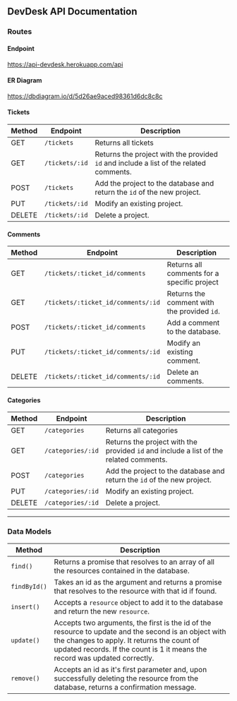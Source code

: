 ## DevDesk API Documentation

### Routes

#### Endpoint
https://api-devdesk.herokuapp.com/api

#### ER Diagram
https://dbdiagram.io/d/5d26ae9aced98361d6dc8c8c

#### Tickets

| Method | Endpoint                        | Description                                        |
|--------|---------------------------------|----------------------------------------------------|
| GET    | `/tickets` | Returns all tickets       |
| GET    | `/tickets/:id` | Returns the project with the provided `id` and include a list of the related comments. |
| POST    | `/tickets` | Add the project to the database and return the `id` of the new project. |
| PUT    | `/tickets/:id` | Modify an existing project.                   |
| DELETE | `/tickets/:id`         | Delete a project.                            |

#### Comments

| Method | Endpoint                        | Description                                        |
|--------|---------------------------------|----------------------------------------------------|
| GET    | `/tickets/:ticket_id/comments`         | Returns all comments for a specific project      |
| GET    | `/tickets/:ticket_id/comments/:id`         | Returns the comment with the provided `id`.       |
| POST    | `/tickets/:ticket_id/comments`         | Add a comment to the database.      |
| PUT    | `/tickets/:ticket_id/comments/:id`         | Modify an existing comment.                   |
| DELETE | `/tickets/:ticket_id/comments/:id`         | Delete an comments.                            |                           |

#### Categories

| Method | Endpoint                        | Description                                        |
|--------|---------------------------------|----------------------------------------------------|
| GET    | `/categories` | Returns all categories       |
| GET    | `/categories/:id` | Returns the project with the provided `id` and include a list of the related comments. |
| POST    | `/categories` | Add the project to the database and return the `id` of the new project. |
| PUT    | `/categories/:id` | Modify an existing project.                   |
| DELETE | `/categories/:id`         | Delete a project.     

---
### Data Models

| Method | Description |
|--------|-------------|
| `find()` | Returns a promise that resolves to an array of all the resources contained in the database. |
| `findById()` | Takes an id as the argument and returns a promise that resolves to the resource with that id if found. |
| `insert()` | Accepts a `resource` object to add it to the database and return the new `resource`.
| `update()` | Accepts two arguments, the first is the id of the resource to update and the second is an object with the changes to apply. It returns the count of updated records. If the count is 1 it means the record was updated correctly. |
| `remove()` | Accepts an id as it's first parameter and, upon successfully deleting the resource from the database, returns a confirmation message. |
